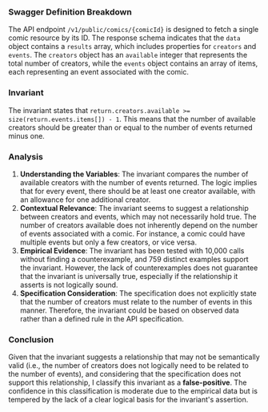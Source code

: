 ### Swagger Definition Breakdown
The API endpoint `/v1/public/comics/{comicId}` is designed to fetch a single comic resource by its ID. The response schema indicates that the `data` object contains a `results` array, which includes properties for `creators` and `events`. The `creators` object has an `available` integer that represents the total number of creators, while the `events` object contains an array of items, each representing an event associated with the comic.

### Invariant
The invariant states that `return.creators.available >= size(return.events.items[]) - 1`. This means that the number of available creators should be greater than or equal to the number of events returned minus one.

### Analysis
1. **Understanding the Variables**: The invariant compares the number of available creators with the number of events returned. The logic implies that for every event, there should be at least one creator available, with an allowance for one additional creator.
2. **Contextual Relevance**: The invariant seems to suggest a relationship between creators and events, which may not necessarily hold true. The number of creators available does not inherently depend on the number of events associated with a comic. For instance, a comic could have multiple events but only a few creators, or vice versa.
3. **Empirical Evidence**: The invariant has been tested with 10,000 calls without finding a counterexample, and 759 distinct examples support the invariant. However, the lack of counterexamples does not guarantee that the invariant is universally true, especially if the relationship it asserts is not logically sound.
4. **Specification Consideration**: The specification does not explicitly state that the number of creators must relate to the number of events in this manner. Therefore, the invariant could be based on observed data rather than a defined rule in the API specification.

### Conclusion
Given that the invariant suggests a relationship that may not be semantically valid (i.e., the number of creators does not logically need to be related to the number of events), and considering that the specification does not support this relationship, I classify this invariant as a **false-positive**. The confidence in this classification is moderate due to the empirical data but is tempered by the lack of a clear logical basis for the invariant's assertion.
